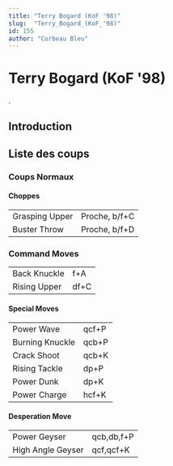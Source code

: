 ```yaml
---
title: "Terry Bogard (KoF '98)"
slug:  "Terry_Bogard_(KoF_'98)"
id: 155
author: "Corbeau Bleu"
---
```


# Terry Bogard (KoF '98)

.

## Introduction

## Liste des coups

### Coups Normaux

#### Choppes

|                |               |
|----------------|---------------|
| Grasping Upper | Proche, b/f+C |
| Buster Throw   | Proche, b/f+D |

### Command Moves

|              |      |
|--------------|------|
| Back Knuckle | f+A  |
| Rising Upper | df+C |

#### Special Moves

|                 |       |
|-----------------|-------|
| Power Wave      | qcf+P |
| Burning Knuckle | qcb+P |
| Crack Shoot     | qcb+K |
| Rising Tackle   | dp+P  |
| Power Dunk      | dp+K  |
| Power Charge    | hcf+K |

#### Desperation Move

|                   |            |
|-------------------|------------|
| Power Geyser      | qcb,db,f+P |
| High Angle Geyser | qcf,qcf+K  |
